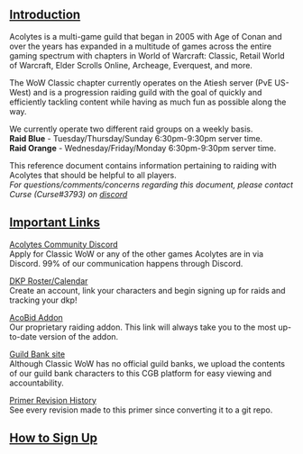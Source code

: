 ## [Introduction](#)

Acolytes is a multi-game guild that began in 2005 with Age of Conan and over the years has expanded in a multitude of games across the entire gaming spectrum with chapters in World of Warcraft: Classic, Retail World of Warcraft, Elder Scrolls Online, Archeage, Everquest, and more.

The WoW Classic chapter currently operates on the Atiesh server (PvE US-West) and is a progression raiding guild with the goal of quickly and efficiently tackling content while having as much fun as possible along the way.

We currently operate two different raid groups on a weekly basis.  
**Raid Blue** - Tuesday/Thursday/Sunday 6:30pm-9:30pm server time.  
**Raid Orange** - Wednesday/Friday/Monday 6:30pm-9:30pm server time.

This reference document contains information pertaining to raiding with Acolytes that should be helpful to all players.  
*For questions/comments/concerns regarding this document, please contact Curse (Curse#3793) on [discord](https://discord.gg/bpv72Z)*

## [Important Links](#important-links)

[Acolytes Community Discord](https://discord.gg/bpv72Z)  
Apply for Classic WoW or any of the other games Acolytes are in via Discord. 99% of our communication happens through Discord.

[DKP Roster/Calendar](https://dkp.acolytesgaming.org)  
Create an account, link your characters and begin signing up for raids and tracking your dkp!

[AcoBid Addon](https://github.com/Curse-Atiesh/AcoBid/releases/latest)  
Our proprietary raiding addon. This link will always take you to the most up-to-date version of the addon. 

[Guild Bank site](https://classicguildbank.com/#/user/invite/qCKgtVP0SDrdbG7ARPoQ)  
Although Classic WoW has no official guild banks, we upload the contents of our guild bank characters to this CGB platform for easy viewing and accountability.

[Primer Revision History](https://github.com/Curse-Atiesh/raid-primer/commits/master)  
See every revision made to this primer since converting it to a git repo.

## [How to Sign Up](#sign-up)

